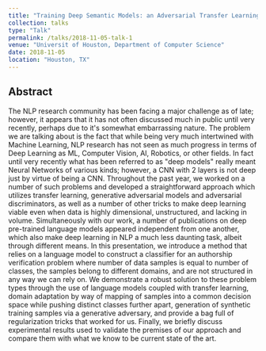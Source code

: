 ```yaml
---
title: "Training Deep Semantic Models: an Adversarial Transfer Learning Approach"
collection: talks
type: "Talk"
permalink: /talks/2018-11-05-talk-1
venue: "Universit of Houston, Department of Computer Science"
date: 2018-11-05
location: "Houston, TX"
---
```


Abstract
---
The NLP research community has been facing a major challenge as of late; however, it appears that it has not often discussed much in public until very recently, perhaps due to it's somewhat embarrassing nature. The problem we are talking about is the fact that while being very much intertwined with Machine Learning, NLP research has not seen as much progress in terms of Deep Learning as ML, Computer Vision, AI, Robotics, or other fields. In fact until very recently what has been referred to as "deep models" really meant Neural Networks of various kinds; however, a CNN with 2 layers is not deep just by virtue of being a CNN. Throughout the past year, we worked on a number of such problems and developed a straightforward approach which utilizes transfer learning, generative adversarial models and adversarial discriminators, as well as a number of other tricks to make deep learning viable even when data is highly dimensional, unstructured, and lacking in volume. Simultaneously with our work, a number of publications on deep pre-trained language models appeared independent from one another, which also make deep learning in NLP a much less daunting task, albeit through different means. In this presentation, we introduce a method that relies on a language model to construct a classifier for an authorship verification problem where number of data samples is equal to number of classes, the samples belong to different domains, and are not structured in any way we can rely on. We demonstrate a robust solution to these problem types through the use of language models coupled with transfer learning, domain adaptation by way of mapping of samples into a common decision space while pushing distinct classes further apart, generation of synthetic training samples via a generative adversary, and provide a bag full of regularization tricks that worked for us. Finally, we briefly discuss experimental results used to validate the premises of our approach and compare them with what we know to be current state of the art.

